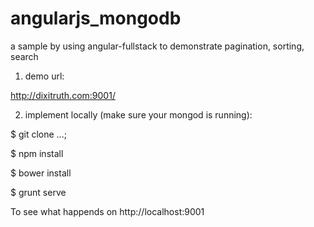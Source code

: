 angularjs_mongodb
=================

a sample by using angular-fullstack to demonstrate pagination, sorting, search

1. demo url:

http://dixitruth.com:9001/


2. implement locally (make sure your mongod is running):
 
 $ git clone ...;

 $ npm install
 
 $ bower install
 
 $ grunt serve

To see what happends on http://localhost:9001
